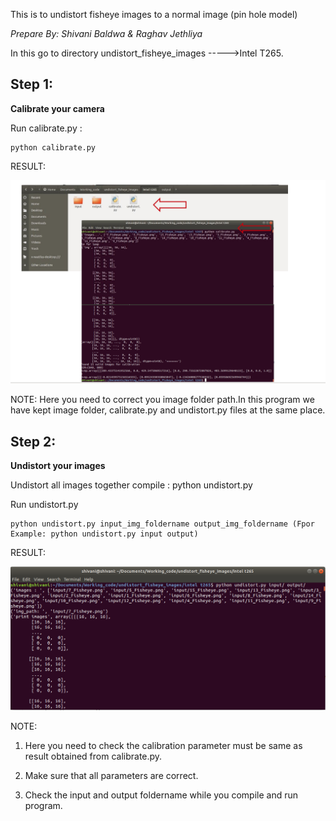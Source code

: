 
This is to undistort fisheye images to a normal image (pin hole model)

*Prepare By: Shivani Baldwa & Raghav Jethliya*

In this go to directory undistort_fisheye_images ----->Intel T265.

## Step 1:
**Calibrate your camera**

Run calibrate.py :
```
python calibrate.py
```
RESULT:
<p align="center">
  <img src="https://github.com/Shivani1796/Undistort_Fisheye_Images/blob/master/undistort_fisheye_images/intel%20t265/calibratefile.png">
</p>

NOTE:
Here you need to correct you image folder path.In this program we have kept image folder, calibrate.py and undistort.py files at the same place.

## Step 2:
**Undistort your images**

Undistort all images together
compile : python undistort.py

Run undistort.py
```
python undistort.py input_img_foldername output_img_foldername (Fpor Example: python undistort.py input output)
```
RESULT:
<p align="center">
  <img src="https://github.com/Shivani1796/Undistort_Fisheye_Images/blob/master/undistort_fisheye_images/intel%20t265/undistortfile.png">
</p>

NOTE:
1) Here you need to check the calibration parameter must be same as result obtained from calibrate.py.

2) Make sure that all parameters are correct.

3) Check the input and output foldername while you compile and run program.
